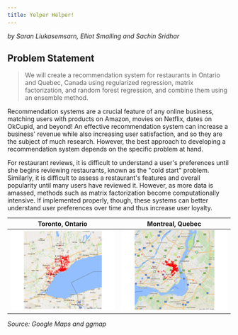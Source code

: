```yaml
---
title: Yelper Helper!
---
```

*by Saran Liukasemsarn, Elliot Smalling and Sachin Sridhar*

## Problem Statement

>We will create a recommendation system for restaurants in Ontario and Quebec, Canada using regularized regression, matrix factorization, and random forest regression, and combine them using an ensemble method.

Recommendation systems are a crucial feature of any online business, matching users with products on Amazon, movies on Netflix, dates on OkCupid, and beyond! An effective recommendation system can increase a business' revenue while also increasing user satisfaction, and so they are the subject of much research. However, the best approach to developing a recommendation system depends on the specific problem at hand.

For restaurant reviews, it is difficult to understand a user's preferences until she begins reviewing restaurants, known as the "cold start" problem. Similarly, it is difficult to assess a restaurant's features and overall popularity until many users have reviewed it. However, as more data is amassed, methods such as matrix factorization become computationally intensive. If implemented properly, though, these systems can better understand user preferences over time and thus increase user loyalty.

| **Toronto, Ontario**            | **Montreal, Quebec**           |
|---------------------------------|--------------------------------|
| ![png](Other_files/ontario.png) | ![png](Other_files/quebec.png) |

*Source: Google Maps and ggmap*
